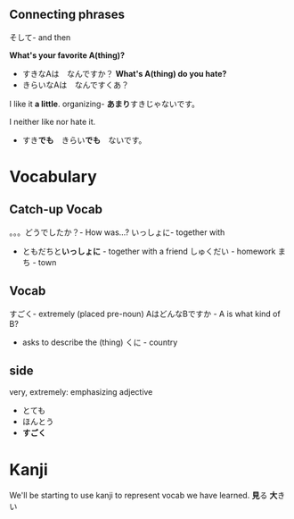 ## Connecting phrases
そして- and then

**What's your favorite A(thing)?**
- すきなAは　なんですか？
**What's A(thing) do you hate?**
- きらいなAは　なんですくあ？

I like it **a little**.
organizing- **あまり**すきじゃないです。

I neither like nor hate it.
- すき**でも**　きらい**でも**　ないです。

# Vocabulary
## Catch-up Vocab
。。。どうでしたか？- How was...?
いっしょに- together with
- ともだちと**いっしょに** - together with a friend
しゅくだい - homework
まち - town
## Vocab
すごく- extremely (placed pre-noun)
AはどんなBですか - A is what kind of B?
- asks to describe the (thing)
くに - country
## side
very, extremely: emphasizing adjective
- とても
- ほんとう
- **すごく**

# Kanji
We'll be starting to use kanji to represent vocab we have learned.
**見**る
**大**きい
